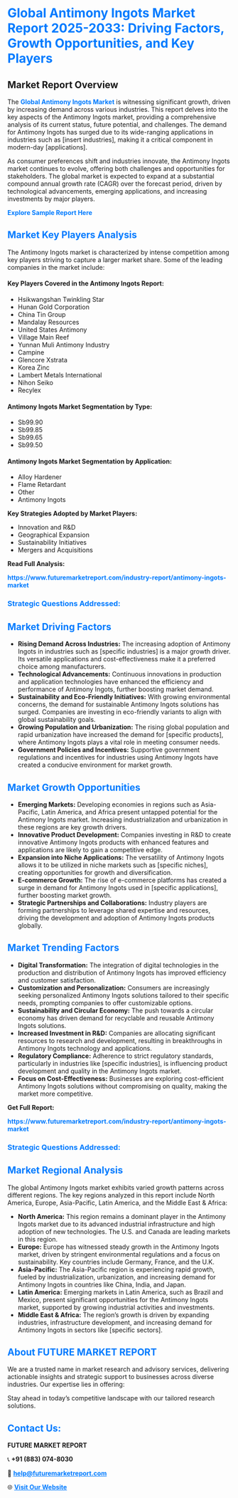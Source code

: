 <h1 style="color: #007BFF;">Global Antimony Ingots Market Report 2025-2033: Driving Factors, Growth Opportunities, and Key Players</h1>

<section id="overview">
<h2>Market Report Overview</h2>
<p>The <a href="https://www.futuremarketreport.com/industry-report/antimony-ingots-market" style="color: #007BFF; text-decoration: none;"><strong>Global Antimony Ingots Market</strong></a> is witnessing significant growth, driven by increasing demand across various industries. This report delves into the key aspects of the Antimony Ingots market, providing a comprehensive analysis of its current status, future potential, and challenges. The demand for Antimony Ingots has surged due to its wide-ranging applications in industries such as [insert industries], making it a critical component in modern-day [applications].</p>
<p>As consumer preferences shift and industries innovate, the Antimony Ingots market continues to evolve, offering both challenges and opportunities for stakeholders. The global market is expected to expand at a substantial compound annual growth rate (CAGR) over the forecast period, driven by technological advancements, emerging applications, and increasing investments by major players.</p>
</section>

<section id="overview">
<p><a href="https://www.futuremarketreport.com/request-sample/reportId=120550" style="color: #007BFF; text-decoration: none;"><strong>Explore Sample Report Here</strong></a></p>
</section>

<section id="key-players">
<h2 style="color: #007BFF;">Market Key Players Analysis</h2>
<p>The Antimony Ingots market is characterized by intense competition among key players striving to capture a larger market share. Some of the leading companies in the market include:</p>
<h4>Key Players Covered in the Antimony Ingots Report:</h4>
<ul><li>Hsikwangshan Twinkling Star</li><li>Hunan Gold Corporation</li><li>China Tin Group</li><li>Mandalay Resources</li><li>United States Antimony</li><li>Village Main Reef</li><li>Yunnan Muli Antimony Industry</li><li>Campine</li><li>Glencore Xstrata</li><li>Korea Zinc</li><li>Lambert Metals International</li><li>Nihon Seiko</li><li>Recylex</li></ul>
<h4>Antimony Ingots Market Segmentation by Type:</h4>
<ul><li>Sb99.90</li><li>Sb99.85</li><li>Sb99.65</li><li>Sb99.50</li></ul>

<h4>Antimony Ingots Market Segmentation by Application:</h4>
<ul><li>Alloy Hardener</li><li>Flame Retardant</li><li>Other</li><li>Antimony Ingots</li></ul>
<p><strong>Key Strategies Adopted by Market Players:</strong></p>
<ul>
<li>Innovation and R&D</li>
<li>Geographical Expansion</li>
<li>Sustainability Initiatives</li>
<li>Mergers and Acquisitions</li>
</ul>
</section>

<section>
<p><strong>Read Full Analysis: </strong></p><a href="https://www.futuremarketreport.com/industry-report/antimony-ingots-market" style="color: #007BFF; text-decoration: none;"><strong>https://www.futuremarketreport.com/industry-report/antimony-ingots-market</strong></a>
<h3 style="color: #007BFF;">Strategic Questions Addressed:</h3>
</section>

<section id="driving-factors">
<h2 style="color: #007BFF;">Market Driving Factors</h2>
<ul>
<li><strong>Rising Demand Across Industries:</strong> The increasing adoption of Antimony Ingots in industries such as [specific industries] is a major growth driver. Its versatile applications and cost-effectiveness make it a preferred choice among manufacturers.</li>
<li><strong>Technological Advancements:</strong> Continuous innovations in production and application technologies have enhanced the efficiency and performance of Antimony Ingots, further boosting market demand.</li>
<li><strong>Sustainability and Eco-Friendly Initiatives:</strong> With growing environmental concerns, the demand for sustainable Antimony Ingots solutions has surged. Companies are investing in eco-friendly variants to align with global sustainability goals.</li>
<li><strong>Growing Population and Urbanization:</strong> The rising global population and rapid urbanization have increased the demand for [specific products], where Antimony Ingots plays a vital role in meeting consumer needs.</li>
<li><strong>Government Policies and Incentives:</strong> Supportive government regulations and incentives for industries using Antimony Ingots have created a conducive environment for market growth.</li>
</ul>
</section>

<section id="growth-opportunities">
<h2 style="color: #007BFF;">Market Growth Opportunities</h2>
<ul>
<li><strong>Emerging Markets:</strong> Developing economies in regions such as Asia-Pacific, Latin America, and Africa present untapped potential for the Antimony Ingots market. Increasing industrialization and urbanization in these regions are key growth drivers.</li>
<li><strong>Innovative Product Development:</strong> Companies investing in R&D to create innovative Antimony Ingots products with enhanced features and applications are likely to gain a competitive edge.</li>
<li><strong>Expansion into Niche Applications:</strong> The versatility of Antimony Ingots allows it to be utilized in niche markets such as [specific niches], creating opportunities for growth and diversification.</li>
<li><strong>E-commerce Growth:</strong> The rise of e-commerce platforms has created a surge in demand for Antimony Ingots used in [specific applications], further boosting market growth.</li>
<li><strong>Strategic Partnerships and Collaborations:</strong> Industry players are forming partnerships to leverage shared expertise and resources, driving the development and adoption of Antimony Ingots products globally.</li>
</ul>
</section>

<section id="trending-factors">
<h2 style="color: #007BFF;">Market Trending Factors</h2>
<ul>
<li><strong>Digital Transformation:</strong> The integration of digital technologies in the production and distribution of Antimony Ingots has improved efficiency and customer satisfaction.</li>
<li><strong>Customization and Personalization:</strong> Consumers are increasingly seeking personalized Antimony Ingots solutions tailored to their specific needs, prompting companies to offer customizable options.</li>
<li><strong>Sustainability and Circular Economy:</strong> The push towards a circular economy has driven demand for recyclable and reusable Antimony Ingots solutions.</li>
<li><strong>Increased Investment in R&D:</strong> Companies are allocating significant resources to research and development, resulting in breakthroughs in Antimony Ingots technology and applications.</li>
<li><strong>Regulatory Compliance:</strong> Adherence to strict regulatory standards, particularly in industries like [specific industries], is influencing product development and quality in the Antimony Ingots market.</li>
<li><strong>Focus on Cost-Effectiveness:</strong> Businesses are exploring cost-efficient Antimony Ingots solutions without compromising on quality, making the market more competitive.</li>
</ul>
</section>

<section>
<p><strong>Get Full Report: </strong></p><a href="https://www.futuremarketreport.com/industry-report/antimony-ingots-market" style="color: #007BFF; text-decoration: none;"><strong>https://www.futuremarketreport.com/industry-report/antimony-ingots-market</strong></a>
<h3 style="color: #007BFF;">Strategic Questions Addressed:</h3>
</section>


<section id="regional-analysis">
<h2 style="color: #007BFF;">Market Regional Analysis</h2>
<p>The global Antimony Ingots market exhibits varied growth patterns across different regions. The key regions analyzed in this report include North America, Europe, Asia-Pacific, Latin America, and the Middle East & Africa:</p>
<ul>
<li><strong>North America:</strong> This region remains a dominant player in the Antimony Ingots market due to its advanced industrial infrastructure and high adoption of new technologies. The U.S. and Canada are leading markets in this region.</li>
<li><strong>Europe:</strong> Europe has witnessed steady growth in the Antimony Ingots market, driven by stringent environmental regulations and a focus on sustainability. Key countries include Germany, France, and the U.K.</li>
<li><strong>Asia-Pacific:</strong> The Asia-Pacific region is experiencing rapid growth, fueled by industrialization, urbanization, and increasing demand for Antimony Ingots in countries like China, India, and Japan.</li>
<li><strong>Latin America:</strong> Emerging markets in Latin America, such as Brazil and Mexico, present significant opportunities for the Antimony Ingots market, supported by growing industrial activities and investments.</li>
<li><strong>Middle East & Africa:</strong> The region’s growth is driven by expanding industries, infrastructure development, and increasing demand for Antimony Ingots in sectors like [specific sectors].</li>
</ul>
</section>

<footer>
<h2 style="color: #007BFF;">About FUTURE MARKET REPORT</h2>
<p>We are a trusted name in market research and advisory services, delivering actionable insights and strategic support to businesses across diverse industries. Our expertise lies in offering:</p>

<p>Stay ahead in today’s competitive landscape with our tailored research solutions.</p>

<h2 style="color: #007BFF;">Contact Us:</h2>
<p><strong>FUTURE MARKET REPORT</strong></p>
<p>📞 <strong>+91 (883) 074-8030</strong></p>
<p>📧 <strong><a href="mailto:help@futuremarketreport.com" style="color: #007BFF;">help@futuremarketreport.com</a></strong></p>
<p>🌐 <strong><a href="https://www.futuremarketreport.com/" style="color: #007BFF;">Visit Our Website</a></strong></p>
</footer>